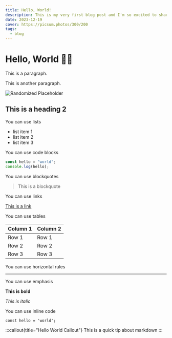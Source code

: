 ```yaml
---
title: Hello, World!
description: This is my very first blog post and I'm so excited to share it with you!
date: 2023-12-19
cover: https://picsum.photos/300/200
tags:
  - blog
---
```


# Hello, World 👋🏻

This is a paragraph.

This is another paragraph.

![Randomized Placeholder](https://picsum.photos/300/200)

## This is a heading 2

You can use lists

- list item 1
- list item 2
- list item 3

You can use code blocks

```js
const hello = "world";
console.log(hello);
```

You can use blockquotes

> This is a blockquote

You can use links

[This is a link](https://github.com/BrandonWingerAir)

You can use tables

| Column 1 | Column 2 |
| -------- | -------- |
| Row 1    | Row 1    |
| Row 2    | Row 2    |
| Row 3    | Row 3    |

You can use horizontal rules

---

You can use emphasis

**This is bold**

_This is italic_

You can use inline code

`const hello = 'world';`

:::callout{title="Hello World Callout"}
This is a quick tip about markdown
:::